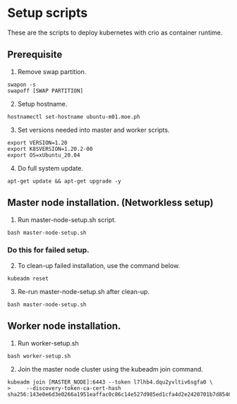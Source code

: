 # Setup scripts
These are the scripts to deploy kubernetes with crio as container runtime.

## Prerequisite
1. Remove swap partition.
```
swapon -s
swapoff [SWAP PARTITION]
```
2. Setup hostname.
```
hostnamectl set-hostname ubuntu-m01.moe.ph
```
3. Set versions needed into master and worker scripts.
```
export VERSION=1.20
export K8SVERSION=1.20.2-00
export OS=xUbuntu_20.04
```
4. Do full system update.
```
apt-get update && apt-get upgrade -y
```

## Master node installation. (Networkless setup)
1. Run master-node-setup.sh script.
```
bash master-node-setup.sh
```
   ### Do this for failed setup.
   2. To clean-up failed installation, use the command below.
   ```
   kubeadm reset
   ```
   3. Re-run master-node-setup.sh after clean-up.
   ```
   bash master-node-setup.sh
   ```

## Worker node installation.
1. Run worker-setup.sh
```
bash worker-setup.sh
```
2. Join the master node cluster using the kubeadm join command.
```
kubeadm join [MASTER_NODE]:6443 --token l7lhb4.dqu2yvltiv6sgfa0 \
>     --discovery-token-ca-cert-hash sha256:143e0e6d3e0266a1951eaffac0c86c14e527d985ed1cfa4d2e2420701b7d8546
```
